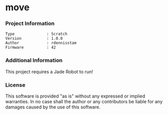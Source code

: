 move
================



### Project Information
```
Type              : Scratch
Version           : 1.0.0
Author            : rdennisstam
Firmware          : 42
```

### Additional Information
This project requires a Jade Robot to run!

### License
This software is provided "as is" without any expressed or implied warranties.  In no case shall the author or any contributors be liable for any damages caused by the use of this software.

